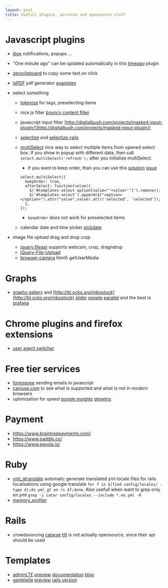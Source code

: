 ```yaml
---
layout: post
title: Usefull plugins, services and opensource stuff
---
```


# Javascript plugins

* [jbox](http://stephanwagner.me/jBox) notifications, popups ...
* "One minute ago" can be updated automatically in this [timeago](http://timeago.yarp.com/) plugin
* [zeroclipboard](https://github.com/zeroclipboard/zeroclipboard) to copy some
text on click
* [jsPDF](https://github.com/MrRio/jsPDF) pdf generator [examples](http://mrrio.github.io/jsPDF/#)

* select something
  * [tokenize](http://zellerda.com/projects/jquery/tokenize) for tags,
    preselecting items
  * nice js filter [bouncy content
  filter](http://codyhouse.co/demo/bouncy-content-filter/)
  * javascript input filter
  [http://digitalbush.com/projects/masked-input-plugin/](http://digitalbush.com/projects/masked-input-plugin/)
  * [selectize](http://brianreavis.github.io/selectize.js/) and
  [selectize-rails](https://github.com/manuelvanrijn/selectize-rails)
  * [multiSelect](http://loudev.com/) nice way to select multiple items from
    opened select box. If you show in popup with different data, then call
    `select.multiSelect('refresh');` after you initialize multiSelect.
    * if you want to keep order, than you can use this
      [solution](http://stackoverflow.com/a/22271944/287166)
      [issue](https://github.com/lou/multi-select/issues/184)

    ~~~
    select.multiSelect({
      keepOrder: true,
      afterSelect: function(value){
        $('#templates-select option[value="'+value+'"]').remove();
        $('#templates-select').append($("<option></option>").attr("value",value).attr('selected', 'selected'));
      },
    });
    ~~~

    * `keepOrder` does not work for preselected items

  * calendar date and time picker
[pickdate](http://amsul.ca/pickadate.js/)
* image file upload drag and drop crop
  * [jquery.fileapi](http://rubaxa.github.io/jquery.fileapi/) supports
    webcam, crop, dragndrop
  * [jQuery-File-Upload](https://blueimp.github.io/jQuery-File-Upload/)
  * [browser-camera](https://davidwalsh.name/browser-camera) html5 getUserMedia

# Graphs

* [graphs
gallery](https://github.com/mbostock/d3/wiki/Gallery) and
[http://bl.ocks.org/mbostock](http://bl.ocks.org/mbostock)
[slider](http://square.github.io/crossfilter/)
[people](http://www.findtheconversation.com/concept-map/#population)
[parallel](http://exposedata.com/parallel/) and the best is
[grafana](http://play.grafana.org/)

# Chrome plugins and firefox extensions

* [user agent switcher](https://github.com/chrispederick/user-agent-switcher/) 

# Free tier services

* [formspree](http://formspree.io/) sending emails in javascript
* [caniuse.com](http://caniuse.com/) to see what is supported and what is not
in modern browsers
* optimization for speed [google
insights](https://developers.google.com/speed/pagespeed/insights/)
[gtmetrix](https://gtmetrix.com/reports/www.scuddle.com/zP3xxAuZ)

# Payment

* https://www.braintreepayments.com/
* https://www.paddle.co/
* https://www.payola.io/

# Ruby

* [yml_gtranslate](https://github.com/zenchief/yml_gtranslate) automatic
generate translated yml locale files for rails localisations using google
translate `for f in $(find config/locales/ -type d);do yml_gt en rs $f;done`.
Also usefull when want to grep only en.yml `grep -i catar config/locales
--include *.en.yml -R`
* [memory_profiler](https://github.com/SamSaffron/memory_profiler)

# Rails

* crowdsourcing [catarse](https://github.com/catarse/catarse) [tilt](https://github.com/crowdtilt/crowdtiltopen/) is not actually opensource, since their api should be used

# Templates

* [adminLTE](https://github.com/almasaeed2010/AdminLTE)
[preview](https://almsaeedstudio.com/preview)
[documentation](https://almsaeedstudio.com/themes/AdminLTE/documentation/index.html)
[blog](https://almsaeedstudio.com/blog/features-of-adminlte-2.1)
* [gentelella](https://github.com/puikinsh/gentelella)
[preview](https://colorlib.com/polygon/gentelella/index.html) [rails
version](https://github.com/iogbole/gentelella_on_rails)
